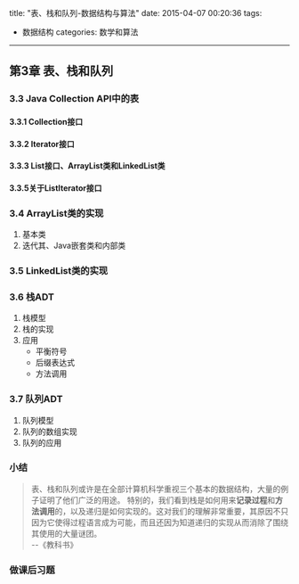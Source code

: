 title: "表、栈和队列-数据结构与算法"
date: 2015-04-07 00:20:36
tags: 
- 数据结构
categories: 数学和算法
---
## 第3章 表、栈和队列

### 3.3 Java Collection API中的表

#### 3.3.1 Collection接口
#### 3.3.2 Iterator接口
#### 3.3.3 List接口、ArrayList类和LinkedList类
#### 3.3.5关于ListIterator接口

### 3.4 ArrayList类的实现

 1. 基本类
 2. 迭代其、Java嵌套类和内部类

### 3.5 LinkedList类的实现

### 3.6 栈ADT

 1. 栈模型
 2. 栈的实现
 3. 应用
    - 平衡符号
    - 后缀表达式
    - 方法调用

### 3.7 队列ADT

 1. 队列模型
 2. 队列的数组实现
 3. 队列的应用

### 小结
>表、栈和队列或许是在全部计算机科学重视三个基本的数据结构，大量的例子证明了他们广泛的用途。 特别的，我们看到栈是如何用来**记录过程**和**方法调用**的，以及递归是如何实现的。这对我们的理解非常重要，其原因不只因为它使得过程语言成为可能，而且还因为知道递归的实现从而消除了围绕其使用的大量谜团。  
--《教科书》

### 做课后习题
  